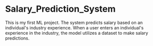 # Salary_Prediction_System
This is my first ML project. The system predicts salary based on an individual's industry experience. When a user enters an individual's experience in the industry, the model utilizes a dataset to make salary predictions.
